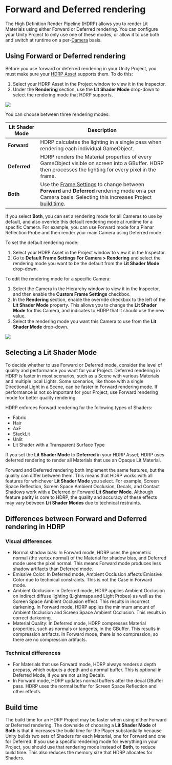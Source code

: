 # Forward and Deferred rendering

The High Definition Render Pipeline (HDRP) allows you to render Lit Materials using either Forward or Deferred rendering. You can configure your Unity Project to only use one of these modes, or allow it to use both and switch at runtime on a per-[Camera](HDRP-Camera.md) basis.

## Using Forward or Deferred rendering

Before you use forward or deferred rendering in your Unity Project, you must make sure your [HDRP Asset](HDRP-Asset.md) supports them. To do this:

1. Select your HDRP Asset in the Project window to view it in the Inspector.
2. Under the **Rendering** section, use the **Lit Shader Mode** drop-down to select the rendering mode that HDRP supports.

![](Images/ForwardAndDeferred1.png)

You can choose between three rendering modes:

| **Lit Shader Mode** | **Description**                                              |
| ------------------- | ------------------------------------------------------------ |
| **Forward**         | HDRP calculates the lighting in a single pass when rendering each individual GameObject. |
| **Deferred**        | HDRP renders the Material properties of every GameObject visible on screen into a GBuffer. HDRP then processes the lighting for every pixel in the frame. |
| **Both**            | Use the [Frame Settings](Frame-Settings.md) to change between **Forward** and **Deferred** rendering mode on a per Camera basis. Selecting this increases Project [build time](#BuildTime). |

If you select **Both**, you can set a rendering mode for all Cameras to use by default, and also override this default rendering mode at runtime for a specific Camera. For example, you can use Forward mode for a Planar Reflection Probe and then render your main Camera using Deferred mode. 

To set the default rendering mode:

1. Select your HDRP Asset in the Project window to view it in the Inspector.
2. Go to **Default Frame Settings For Camera > Rendering** and select the rendering mode you want to be the default from the **Lit Shader Mode** drop-down.

To edit the rendering mode for a specific Camera:

1. Select the Camera in the Hierarchy window to view it in the Inspector, and then enable the **Custom Frame Settings** checkbox.
2. In the **Rendering** section, enable the override checkbox to the left of the **Lit Shader Mode** property. This allows you to change the **Lit Shader Mode** for this Camera, and indicates to HDRP that it should use the new value.
3. Select the rendering mode you want this Camera to use from the **Lit Shader Mode** drop-down.

![](Images/ForwardAndDeferred2.png)

## Selecting a Lit Shader Mode

To decide whether to use Forward or Deferred mode, consider the level of quality and performance you want for your Project. Deferred rendering in HDRP is faster in most scenarios, such as a Scene with various Materials and multiple local Lights. Some scenarios, like those with a single Directional Light in a Scene, can be faster in Forward rendering mode. If performance is not so important for your Project, use Forward rendering mode for better quality rendering.

HDRP enforces Forward rendering for the following types of Shaders:

- Fabric
- Hair
- AxF
- StackLit
- Unlit
- Lit Shader with a Transparent Surface Type

If you set the **Lit Shader Mode** to **Deferred** in your HDRP Asset, HDRP uses deferred rendering to render all Materials that use an Opaque Lit Material.

Forward and Deferred rendering both implement the same features, but the quality can differ between them. This means that HDRP works with all features for whichever **Lit Shader Mode** you select. For example, Screen Space Reflection, Screen Space Ambient Occlusion, Decals, and Contact Shadows work with a Deferred or Forward **Lit Shader Mode**. Although feature parity is core to HDRP, the quality and accuracy of these effects may vary between **Lit Shader Modes** due to technical restraints.

## Differences between Forward and Deferred rendering in HDRP

### Visual differences

- Normal shadow bias: In Forward mode, HDRP uses the geometric normal (the vertex normal) of the Material for shadow bias, and Deferred mode uses the pixel normal. This means Forward mode produces less shadow artifacts than Deferred mode.
- Emissive Color: In Deferred mode, Ambient Occlusion affects Emissive Color due to technical constraints. This is not the Case in Forward mode.
- Ambient Occlusion: In Deferred mode, HDRP applies Ambient Occlusion on indirect diffuse lighting (Lightmaps and Light Probes) as well as the Screen Space Ambient Occlusion effect. This results in incorrect darkening. In Forward mode, HDRP applies the minimum amount of Ambient Occlusion and Screen Space Ambient Occlusion. This results in correct darkening.
- Material Quality: In Deferred mode, HDRP compresses Material properties, such as normals or tangents, in the GBuffer. This results in compression artifacts. In Forward mode, there is no compression, so there are no compression artifacts.

### Technical differences

- For Materials that use Forward mode, HDRP always renders a depth prepass, which outputs a depth and a normal buffer. This is optional in Deferred Mode, if you are not using Decals.
- In Forward mode, HDRP updates normal buffers after the decal DBuffer pass. HDRP uses the normal buffer for Screen Space Reflection and other effects.

<a name="BuildTime"></a>

## Build time

The build time for an HDRP Project may be faster when using either Forward or Deferred rendering. The downside of choosing a **Lit Shader Mode** of **Both** is that it increases the build time for the Player substantially because Unity builds two sets of Shaders for each Material, one for Forward and one for Deferred. If you use a specific rendering mode for everything in your Project, you should use that rendering mode instead of **Both**, to reduce build time. This also reduces the memory size that HDRP allocates for Shaders.

